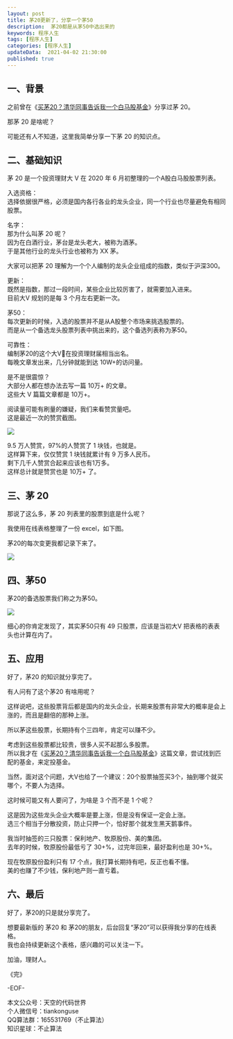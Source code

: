 ```yaml
---   
layout: post  
title: 茅20更新了，分享一个茅50    
description:  茅20都是从茅50中选出来的            
keywords: 程序人生  
tags: [程序人生]    
categories: [程序人生]  
updateData:  2021-04-02 21:30:00  
published: true  
---  
```



## 一、背景  


之前曾在《[买茅20？清华同事告诉我一个白马股基金](https://mp.weixin.qq.com/s/55223R8-K94Gu7UZYi2E0A)》分享过茅 20。  


那茅 20 是啥呢？  


可能还有人不知道，这里我简单分享一下茅 20 的知识点。  


## 二、基础知识  


茅 20 是一个投资理财大 V 在 2020 年 6 月初整理的一个A股白马股股票列表。  


入选资格：  
选择依据很严格，必须是国内各行各业的龙头企业，同一个行业也尽量避免有相同股票。  


名字：  
那为什么叫茅 20 呢？  
因为在白酒行业，茅台是龙头老大，被称为酒茅。  
于是其他行业的龙头行业也被称为 XX 茅。  


大家可以把茅 20 理解为一个个人编制的龙头企业组成的指数，类似于沪深300。  


更新：  
既然是指数，那过一段时间，某些企业比较厉害了，就需要加入进来。  
目前大V 规划的是每 3 个月左右更新一次。  


茅50：  
每次更新的时候，入选的股票并不是从A股整个市场来挑选股票的。  
而是从一个备选龙头股票列表中挑出来的，这个备选列表称为茅50。  


可靠性：  
编制茅20的这个大V在投资理财届相当出名。  
每晚文章发出来，几分钟就能到达 10W+的访问量。  


是不是很震惊？  
大部分人都在想办法去写一篇 10万+ 的文章。  
这些大 V 篇篇文章都是 10万+。  


阅读量可能有刷量的嫌疑，我们来看赞赏量吧。  
这是最近一次的赞赏截图。  


![](//res.tiankonguse.com/images/2021/04/02/001.png)


9.5 万人赞赏，97%的人赞赏了 1 块钱，也就是。  
这样算下来，仅仅赞赏 1 块钱就累计有 9 万多人民币。  
剩下几千人赞赏合起来应该也有1万多。  
这样总计就是赞赏也是 10万+ 了。  


## 三、茅 20  


那说了这么多，茅 20 列表里的股票到底是什么呢？  


我使用在线表格整理了一份 excel，如下图。  


茅20的每次变更我都记录下来了。  


![](//res.tiankonguse.com/images/2021/04/02/002.png)


## 四、茅50  


茅20的备选股票我们称之为茅50。  


![](//res.tiankonguse.com/images/2021/04/02/003.png)


细心的你肯定发现了，其实茅50只有 49 只股票，应该是当初大V 把表格的表表头也计算在内了。  



## 五、应用  


好了，茅20 的知识就分享完了。  


有人问有了这个茅20 有啥用呢？  


这样说吧，这些股票背后都是国内的龙头企业，长期来股票有非常大的概率是会上涨的，而且是翻倍的那种上涨。  


所以茅这些股票，长期持有个三四年，肯定可以赚不少。  



考虑到这些股票都比较贵，很多人买不起那么多股票。  
所以我才在《[买茅20？清华同事告诉我一个白马股基金](https://mp.weixin.qq.com/s/55223R8-K94Gu7UZYi2E0A)》这篇文章，尝试找到匹配的基金，来定投基金。  


当然，面对这个问题，大V也给了一个建议：20个股票抽签买3个，抽到哪个就买哪个，不要人为选择。  


这时候可能又有人要问了，为啥是 3 个而不是 1 个呢？  


这是因为这些龙头企业大概率是要上涨，但是没有保证一定会上涨。  
选三个相当于分散投资，防止只押一个，恰好那个就发生黑天鹅事件。  


我当时抽签的三只股票：保利地产、牧原股份、美的集团。  
去年的时候，牧原股份最低亏了 30+%，过完年回来，最好盈利也是 30+%。  


现在牧原股份盈利只有 17 个点，我打算长期持有吧，反正也看不懂。  
美的也赚了不少钱，保利地产则一直亏着。  


## 六、最后  


好了，茅20的只是就分享完了。  


想要最新版的 茅20 和 茅20的朋友，后台回复“茅20”可以获得我分享的在线表格。  
我也会持续更新这个表格，感兴趣的可以关注一下。  





加油，理财人。  


《完》  


-EOF-  



本文公众号：天空的代码世界  
个人微信号：tiankonguse  
QQ算法群：165531769（不止算法）  
知识星球：不止算法  

